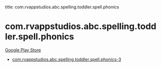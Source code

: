 title: com.rvappstudios.abc.spelling.toddler.spell.phonics
# com.rvappstudios.abc.spelling.toddler.spell.phonics


[Google Play Store](https://play.google.com/store/apps/details?id=com.rvappstudios.abc.spelling.toddler.spell.phonics)


* [com.rvappstudios.abc.spelling.toddler.spell.phonics-3](./com.rvappstudios.abc.spelling.toddler.spell.phonics-3/)
